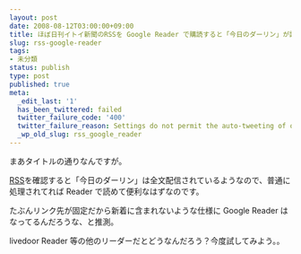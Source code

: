 ```yaml
---
layout: post
date: 2008-08-12T03:00:00+09:00
title: ほぼ日刊イトイ新聞のRSSを Google Reader で購読すると「今日のダーリン」が読めない件
slug: rss-google-reader
tags:
- 未分類
status: publish
type: post
published: true
meta:
  _edit_last: '1'
  has_been_twittered: failed
  twitter_failure_code: '400'
  twitter_failure_reason: Settings do not permit the auto-tweeting of old posts
  _wp_old_slug: rss_google_reader
---
```

まあタイトルの通りなんですが。

<a href="http://www.1101.com/rss/index.xml">RSS</a>を確認すると「今日のダーリン」は全文配信されているようなので、普通に処理されてれば Reader で読めて便利なはずなのです。

たぶんリンク先が固定だから新着に含まれないような仕様に Google Reader はなってるんだろうな、と推測。

livedoor Reader 等の他のリーダーだとどうなんだろう？今度試してみよう。。

